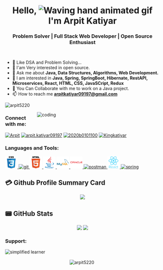 <h1 align="center"> Hello, <img src="https://raw.githubusercontent.com/nixin72/nixin72/master/wave.gif" 
         alt="Waving hand animated gif"
         height="45"
         width="45" /> I'm Arpit Katiyar </h1>
<h3 align="center"> Problem Solver | Full Stack Web Developer | Open Source Enthusiast</h3>

<br>

<!-- - 👋 Hi, I’m Arpit Katiyar -->
- 🌱 Like DSA and Problem Solving...
- 👀 I'am Very interested in open source.
- 💬 Ask me about **Java, Data Structures, Algorithms, Web Development.**
- 💬 I am interested in  **Java, Spring, SpringBoot, Hibernate, RestAPI, Microservices, React, HTML, CSS, JavaSCript, Redux**
- 💬 You Can Collaborate with me to work on a Java project.
- 📫 How to reach me **arpitkatiyar09197@gmail.com**

<p align="left"> <img src="https://komarev.com/ghpvc/?username=arpit5220&label=Profile%20views&color=0e75b6&style=flat" alt="arpit5220" /> </p>

<img align="right" alt="coding" width="400" src="https://user-images.githubusercontent.com/55389276/140866485-8fb1c876-9a8f-4d6a-98dc-08c4981eaf70.gif">

<h3 align="left">Connect with me:</h3>
<p align="left">
<a href="https://www.linkedin.com/in/arpit-katiyar-806507216/" target="blank"><img align="center" src="https://raw.githubusercontent.com/rahuldkjain/github-profile-readme-generator/master/src/images/icons/Social/linked-in-alt.svg" alt="Arpit" height="30" width="40" /></a>
<a href="https://www.instagram.com/arpit.katiyar09197/?hl=en" target="blank"><img align="center" src="https://raw.githubusercontent.com/rahuldkjain/github-profile-readme-generator/master/src/images/icons/Social/instagram.svg" alt="arpit.katiyar09197" height="30" width="40" /></a>
<a href="https://www.hackerrank.com/2020b0101100?hr_r=1" target="blank"><img align="center" src="https://raw.githubusercontent.com/rahuldkjain/github-profile-readme-generator/master/src/images/icons/Social/hackerrank.svg" alt="2020b0101100" height="30" width="40" /></a>
<a href="https://leetcode.com/Kingkatiyar/" target="blank"><img align="center" src="https://raw.githubusercontent.com/rahuldkjain/github-profile-readme-generator/master/src/images/icons/Social/leet-code.svg" alt="Kingkatiyar" height="30" width="40" /></a>
</p>

<!-- ## 💻 Tech Stack -->

<!-- ![Java](https://img.shields.io/badge/java-%23ED8B00.svg?style=for-the-badge&logo=java&logoColor=white) ![JavaScript](https://img.shields.io/badge/javascript-%23323330.svg?style=for-the-badge&logo=javascript&logoColor=%23F7DF1E) ![Firebase](https://img.shields.io/badge/firebase-%23039BE5.svg?style=for-the-badge&logo=firebase) ![Netlify](https://img.shields.io/badge/netlify-%23000000.svg?style=for-the-badge&logo=netlify&logoColor=#00C7B7) ![Heroku](https://img.shields.io/badge/heroku-%23430098.svg?style=for-the-badge&logo=heroku&logoColor=white) ![NPM](https://img.shields.io/badge/NPM-%23000000.svg?style=for-the-badge&logo=npm&logoColor=white) ![NodeJS](https://img.shields.io/badge/node.js-6DA55F?style=for-the-badge&logo=node.js&logoColor=white) ![React](https://img.shields.io/badge/react-%2320232a.svg?style=for-the-badge&logo=react&logoColor=%2361DAFB) ![Express.js](https://img.shields.io/badge/express.js-%23404d59.svg?style=for-the-badge&logo=express&logoColor=%2361DAFB) ![MongoDB](https://img.shields.io/badge/MongoDB-%234ea94b.svg?style=for-the-badge&logo=mongodb&logoColor=white) ![Canva](https://img.shields.io/badge/Canva-%2300C4CC.svg?style=for-the-badge&logo=Canva&logoColor=white) 	![Figma](https://img.shields.io/badge/figma-%23F24E1E.svg?style=for-the-badge&logo=figma&logoColor=white) ![Postman](https://img.shields.io/badge/Postman-FF6C37?style=for-the-badge&logo=postman&logoColor=white) ![Notion](https://img.shields.io/badge/Notion-%23000000.svg?style=for-the-badge&logo=notion&logoColor=white) -->

<h3 align="left">Languages and Tools:</h3>
<p align="left"> <a href="https://www.w3schools.com/css/" target="_blank" rel="noreferrer"> <img src="https://raw.githubusercontent.com/devicons/devicon/master/icons/css3/css3-original-wordmark.svg" alt="css3" width="40" height="40"/> </a> <a href="https://git-scm.com/" target="_blank" rel="noreferrer"> <img src="https://www.vectorlogo.zone/logos/git-scm/git-scm-icon.svg" alt="git" width="40" height="40"/> </a> <a href="https://www.w3.org/html/" target="_blank" rel="noreferrer"> <img src="https://raw.githubusercontent.com/devicons/devicon/master/icons/html5/html5-original-wordmark.svg" alt="html5" width="40" height="40"/> </a> <a href="https://www.java.com" target="_blank" rel="noreferrer"> <img src="https://raw.githubusercontent.com/devicons/devicon/master/icons/java/java-original.svg" alt="java" width="40" height="40"/> </a> <a href="https://www.mysql.com/" target="_blank" rel="noreferrer"> <img src="https://raw.githubusercontent.com/devicons/devicon/master/icons/mysql/mysql-original-wordmark.svg" alt="mysql" width="40" height="40"/> </a> <a href="https://www.oracle.com/" target="_blank" rel="noreferrer"> <img src="https://raw.githubusercontent.com/devicons/devicon/master/icons/oracle/oracle-original.svg" alt="oracle" width="40" height="40"/> </a> <a href="https://postman.com" target="_blank" rel="noreferrer"> <img src="https://www.vectorlogo.zone/logos/getpostman/getpostman-icon.svg" alt="postman" width="40" height="40"/> </a> <a href="https://reactjs.org/" target="_blank" rel="noreferrer"> <img src="https://raw.githubusercontent.com/devicons/devicon/master/icons/react/react-original-wordmark.svg" alt="react" width="40" height="40"/> </a> <a href="https://spring.io/" target="_blank" rel="noreferrer"> <img src="https://www.vectorlogo.zone/logos/springio/springio-icon.svg" alt="spring" width="40" height="40"/> </a> </p>

<!-- ## 📈 Activity Graph
<p align="center">
	<img src="https://activity-graph.herokuapp.com/graph?username=arpit5220&theme=minimal"/>
</p> -->



## 💳 Github Profile Summary Card
<p align="center">
  <img src="https://github-profile-summary-cards.vercel.app/api/cards/profile-details?username=arpit5220&theme=github"/>
</p>

## 📟 GitHub Stats
<p align="center">
	<img width="48%" src="https://github-readme-stats.vercel.app/api?username=arpit5220&show_icons=true&theme=github" />
	<img width="48%" src="https://github-readme-streak-stats.herokuapp.com/?user=arpit5220&theme=github" />
</p>


<h3 align="left">Support:</h3>
<p><a href="https://www.buymeacoffee.com/simplified"> <img align="left" src="https://cdn.buymeacoffee.com/buttons/v2/default-yellow.png" height="50" width="210" alt="simplified learner" /></a></p><br><br>
<img align="left" src="https://github-readme-stats.vercel.app/api/top-langs?username=arpit5220&show_icons=true&locale=en&layout=compact" alt="arpit5220" />

<!-- [![arpit5220's GitHub | Stats](https://stats.quine.sh/arpit5220/github?theme=light)](https://quine.sh) -->

<!-- <p align="right">
  <img src="https://komarev.com/ghpvc/?username=arpit5220&label=Profile%20views&color=0e75b6&style=for-the-badge&color=000000" alt="Arpit' profile views" />
</p>

<div align="center">
<br>
<br>
<section>
 <h2> Show some ❤️ by starring some of the repositories! </h2>
</section>

</div>

